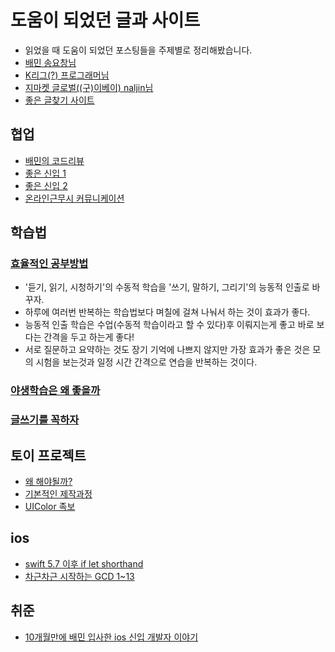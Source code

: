 # 도움이 되었던 글과 사이트
- 읽었을 때 도움이 되었던 포스팅들을 주제별로 정리해봤습니다.
- [배민 송요창님](https://medium.com/@totuworld)
- [K리그(?) 프로그래머님](https://jeho.page/)
- [지마켓 글로벌((구)이베이) naljin님](https://sujinnaljin.medium.com/ios-%EC%B0%A8%EA%B7%BC%EC%B0%A8%EA%B7%BC-%EC%8B%9C%EC%9E%91%ED%95%98%EB%8A%94-gcd-grand-dispatch-queue-1-397db16d0305)
- [좋은 글찾기 사이트](https://mysetting.io/)

## 협업
- [배민의 코드리뷰](https://techblog.woowahan.com/2712/)
- [좋은 신입 1](https://medium.com/@totuworld/%EB%82%B4%EA%B0%80-%EB%A7%8C%EB%82%9C-%EC%9D%BC%EC%9E%98%EB%9F%AC-%EC%8B%A0%EC%9E%85%EC%9D%98-%ED%8A%B9%EC%A7%95-75ad4dd7e243)
- [좋은 신입 2](https://medium.com/@totuworld/%EB%82%B4%EA%B0%80-%EB%A7%8C%EB%82%9C-%EC%9D%BC%EC%9E%98%EB%9F%AC-%EC%8B%A0%EC%9E%85%EC%9D%98-%ED%8A%B9%EC%A7%95-part-2-f23a36c3ee7f)
- [온라인근무시 커뮤니케이션](https://medium.com/@totuworld/%EC%98%A8%EB%9D%BC%EC%9D%B8-%EA%B7%BC%EB%AC%B4%ED%99%98%EA%B2%BD%EC%97%90%EC%84%9C-%EC%8B%AC%EB%A6%AC%EC%A0%81-%EC%95%88%EC%A0%84%EA%B0%90-%EB%86%92%EC%9D%B4%EB%8A%94-%EC%89%AC%EC%9A%B4-%EB%B0%A9%EB%B2%95-3%EA%B0%80%EC%A7%80-31849b6a2224)

## 학습법

### [효율적인 공부방법](https://21erick.org/column/6565/)

- '듣기, 읽기, 시청하기'의 수동적 학습을 '쓰기, 말하기, 그리기'의 능동적 인출로 바꾸자.
- 하루에 여러번 반복하는 학습법보다 며칠에 걸쳐 나눠서 하는 것이 효과가 좋다.
- 능동적 인출 학습은 수업(수동적 학습이라고 할 수 있다)후 이뤄지는게 좋고 바로 보다는 간격을 두고 하는게 좋다!
- 서로 질문하고 요약하는 것도 장기 기억에 나쁘지 않지만 가장 효과가 좋은 것은 모의 시험을 보는것과 일정 시간 간격으로 연습을 반복하는 것이다.
### [야생학습은 왜 좋을까](https://medium.com/@totuworld/%EC%95%BC%EC%83%9D%ED%95%99%EC%8A%B5-%ED%95%98%EA%B3%A0-%EC%9E%88%EB%82%98%EC%9A%94-fc35f2954a07)
### [글쓰기를 꼭하자](https://medium.com/@totuworld/%EC%8B%A0%EC%9E%85-%EC%A3%BC%EB%8B%88%EC%96%B4%EC%97%90%EA%B2%8C-%EA%B8%80%EC%93%B0%EA%B8%B0%EA%B0%80-%EC%A3%BC%EB%8A%94-5%EA%B0%80%EC%A7%80-%ED%98%9C%ED%83%9D-93dec2e4a07e)

## 토이 프로젝트
- [왜 해야될까?](https://medium.com/@totuworld/%ED%86%A0%EC%9D%B4-%ED%94%84%EB%A1%9C%EC%A0%9D%ED%8A%B8-%EC%A3%BC%EB%8F%84-%ED%95%99%EC%8A%B5-%EC%84%B1%EC%9E%A5-94fc304984b0)
- [기본적인 제작과정](https://medium.com/@totuworld/%ED%86%A0%EC%9D%B4-%ED%94%84%EB%A1%9C%EC%A0%9D%ED%8A%B8-%EA%B0%80%EC%9D%B4%EB%93%9C-64f9318d197a)
- [UIColor 족보](https://briangrinstead.com/blog/ios-uicolor-picker/)
## ios
- [swift 5.7 이후 if let shorthand](https://zeddios.tistory.com/1359)
- [차근차근 시작하는 GCD 1~13](https://sujinnaljin.medium.com/ios-%EC%B0%A8%EA%B7%BC%EC%B0%A8%EA%B7%BC-%EC%8B%9C%EC%9E%91%ED%95%98%EB%8A%94-gcd-grand-dispatch-queue-1-397db16d0305)
## 취준
- [10개월만에 배민 입사한 ios 신입 개발자 이야기](https://torch-ray.tistory.com/3)
